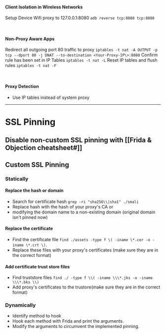 #### Client Isolation in Wireless Networks  
Setup Device Wifi proxy to 127.0.0.1:8080
`adb reverse tcp:8080 tcp:8080`

<br>

#### Non-Proxy Aware Apps
Redirect all outgoing port 80 traffic to proxy
`iptables -t nat -A OUTPUT -p tcp --dport 80 -j DNAT --to-destination <Your-Proxy-IP\>:8080`
Confirm rule has been set in IP Tables
`iptables -t nat -L`
Reset IP tables and flush rules
`iptables -t nat -F`

<br>

#### Proxy Detection
- Use IP tables instead of system proxy

***

# SSL Pinning
 ## Disable non-custom SSL pinning with [[Frida & Objection cheatsheet#]]
 ## Custom SSL Pinning
 ### Statically
#### Replace the hash or domain
 - Search for certificate hash
	`grep -ri "sha256\\|sha1" ./smali`
- Replace hash with the hash of your proxy's CA
or
- modifying the domain name to a non-existing domain (original domain isn't pinned now)
#### Replace the certificate
- Find the certificate file
	`find ./assets -type f \( -iname \*.cer -o -iname \*.crt \)`.
- Replace these files with your proxy's certificates (make sure they are in the correct format)
#### Add certificate  trust store files
- Find truststore files
	`find ./ -type f \\( -iname \\\*.jks -o -iname \\\*.bks \\)`
- Add proxy's certificates to the trustore(make sure they are in the correct format)

### Dynamically
- Identify method to hook
- Hook each method with Frida and print the arguments. 
- Modify the arguments to circumvent the implemented pinning.



